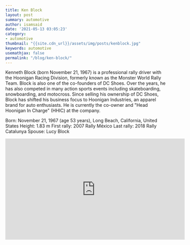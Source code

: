 ```yaml
---
title: Ken Block
layout: post
summary: automotive
author: isamsaid
date: '2021-05-13 03:05:23'
category:
- automotive
thumbnail: "{{site.cdn_url}}/assets/img/posts/kenblock.jpg"
keywords: automotive
usemathjax: false
permalink: "/blog/ken-block/"
---
```



Kenneth Block (born November 21, 1967) is a professional rally driver with the Hoonigan Racing Division, formerly known as the Monster World Rally Team. Block is also one of the co-founders of DC Shoes. Over the years, he has also competed in many action sports events including skateboarding, snowboarding, and motocross. Since selling his ownership of DC Shoes, Block has shifted his business focus to Hoonigan Industries, an apparel brand for auto enthusiasts. He is currently the co-owner and "Head Hoonigan In Charge" (HHIC) at the company.

Born: November 21, 1967 (age 53 years), Long Beach, California, United States
Height: 1.83 m
First rally: 2007 Rally México
Last rally: 2018 Rally Catalunya
Spouse: Lucy Block

<iframe width="560" height="315" src="https://www.youtube.com/embed/PrqYohBV58o?rel=0&amp;controls=0&amp;showinfo=0" frameborder="0" allow="autoplay; encrypted-media" allowfullscreen=""></iframe>